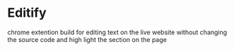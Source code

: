 # Editify
chrome extention build for editing text on the live website without changing the source code and high light the section on the page 
